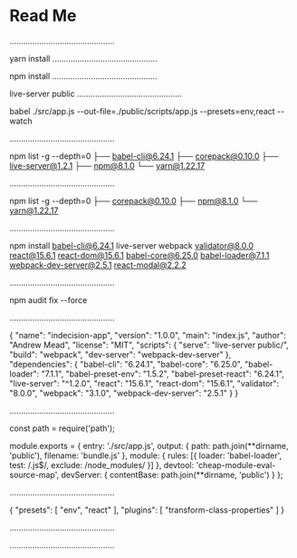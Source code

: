 # Read Me

..............................................

yarn install
..............................................

npm install
..............................................

live-server public
..............................................

babel ./src/app.js --out-file=./public/scripts/app.js --presets=env,react --watch

..............................................

npm list -g --depth=0
├── babel-cli@6.24.1
├── corepack@0.10.0
├── live-server@1.2.1
├── npm@8.1.0
└── yarn@1.22.17

..............................................

npm list -g --depth=0
├── corepack@0.10.0
├── npm@8.1.0
└── yarn@1.22.17

..............................................

npm install babel-cli@6.24.1 live-server webpack validator@8.0.0 react@15.6.1 react-dom@15.6.1 babel-core@6.25.0 babel-loader@7.1.1 webpack-dev-server@2.5.1 react-modal@2.2.2

..............................................

npm audit fix --force

..............................................

{
"name": "indecision-app",
"version": "1.0.0",
"main": "index.js",
"author": "Andrew Mead",
"license": "MIT",
"scripts": {
"serve": "live-server public/",
"build": "webpack",
"dev-server": "webpack-dev-server"
},
"dependencies": {
"babel-cli": "6.24.1",
"babel-core": "6.25.0",
"babel-loader": "7.1.1",
"babel-preset-env": "1.5.2",
"babel-preset-react": "6.24.1",
"live-server": "^1.2.0",
"react": "15.6.1",
"react-dom": "15.6.1",
"validator": "8.0.0",
"webpack": "3.1.0",
"webpack-dev-server": "2.5.1"
}
}

..............................................

const path = require('path');

module.exports = {
entry: './src/app.js',
output: {
path: path.join(**dirname, 'public'),
filename: 'bundle.js'
},
module: {
rules: [{
loader: 'babel-loader',
test: /\.js$/,
exclude: /node_modules/
}]
},
devtool: 'cheap-module-eval-source-map',
devServer: {
contentBase: path.join(**dirname, 'public')
}
};

..............................................

{
"presets": [
"env",
"react"
],
"plugins": [
"transform-class-properties"
]
}

..............................................

..............................................
